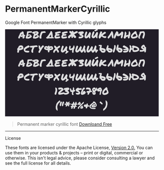 # PermanentMarkerCyrillic

Google Font PermanentMarker with Cyrillic glyphs 



![drawing](font.png)

> Permanent marker cyrillic font [Downloand Free](https://github.com/maukur/PermanentMarkerCyrillic/blob/main/PermanentMarker-Regular.otf?raw=true)

---

License

These fonts are licensed under the Apache License, [Version 2.0.](https://www.apache.org/licenses/LICENSE-2.0)
You can use them in your products & projects – print or digital, commercial or otherwise.
This isn't legal advice, please consider consulting a lawyer and see the full license for all details.
